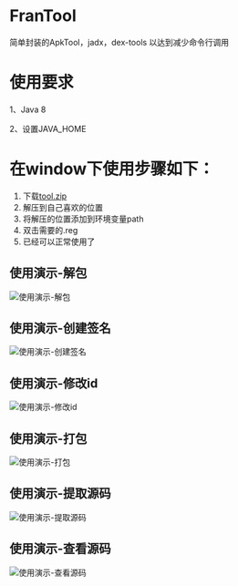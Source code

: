# FranTool
简单封装的ApkTool，jadx，dex-tools 以达到减少命令行调用

# 使用要求

1、Java 8  

2、设置JAVA_HOME

# 在window下使用步骤如下：

1. 下载[tool.zip](https://github.com/qq821978827/FranTool/releases/download/tool/tool.zip)
2. 解压到自己喜欢的位置
3. 将解压的位置添加到环境变量path
4. 双击需要的.reg
5. 已经可以正常使用了

## 使用演示-解包
![使用演示-解包](https://github.com/qq821978827/FranTool/blob/main/gif/decomposeApk.gif)

## 使用演示-创建签名
![使用演示-创建签名](https://github.com/qq821978827/FranTool/blob/main/gif/createSign.gif)

## 使用演示-修改id
![使用演示-修改id](https://github.com/qq821978827/FranTool/blob/main/gif/amendId.gif)

## 使用演示-打包
![使用演示-打包](https://github.com/qq821978827/FranTool/blob/main/gif/packageApk.gif)

## 使用演示-提取源码
![使用演示-提取源码](https://github.com/qq821978827/FranTool/blob/main/gif/extractApk.gif)

## 使用演示-查看源码
![使用演示-查看源码](https://github.com/qq821978827/FranTool/blob/main/gif/checkApk.gif)

